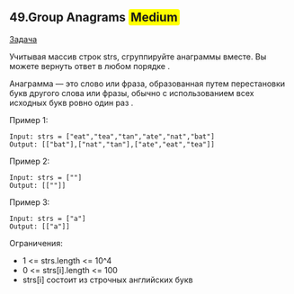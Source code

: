 ## 49.Group Anagrams <span style="background-color: yellow; padding: 2px 4px; border-radius: 4px;">Medium</span>

[Задача](https://leetcode.com/problems/group-anagrams/description/)

Учитывая массив строк strs, сгруппируйте анаграммы вместе. Вы можете вернуть ответ в любом порядке .

Анаграмма — это слово или фраза, образованная путем перестановки букв другого слова или фразы, обычно с использованием всех исходных букв ровно один раз .

 

Пример 1:

```
Input: strs = ["eat","tea","tan","ate","nat","bat"]
Output: [["bat"],["nat","tan"],["ate","eat","tea"]]
```

Пример 2:
```
Input: strs = [""]
Output: [[""]]
```
Пример 3:
```
Input: strs = ["a"]
Output: [["a"]]
```
Ограничения:

* 1 <= strs.length <= 10^4
* 0 <= strs[i].length <= 100
* strs[i] состоит из строчных английских букв
